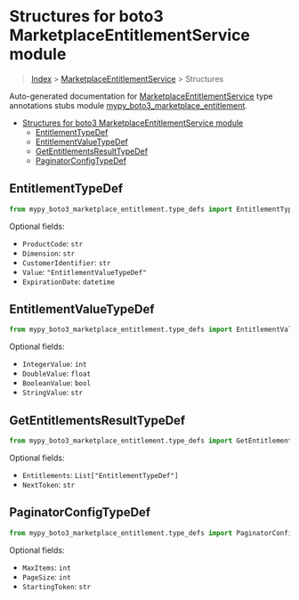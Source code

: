 # Structures for boto3 MarketplaceEntitlementService module

> [Index](../index.md) > [MarketplaceEntitlementService](./index.md) > Structures

Auto-generated documentation for [MarketplaceEntitlementService](https://boto3.amazonaws.com/v1/documentation/api/latest/reference/services/marketplace-entitlement.html#MarketplaceEntitlementService)
type annotations stubs module [mypy_boto3_marketplace_entitlement](https://pypi.org/project/mypy-boto3-marketplace-entitlement/).

- [Structures for boto3 MarketplaceEntitlementService module](#structures-for-boto3-marketplaceentitlementservice-module)
  - [EntitlementTypeDef](#entitlementtypedef)
  - [EntitlementValueTypeDef](#entitlementvaluetypedef)
  - [GetEntitlementsResultTypeDef](#getentitlementsresulttypedef)
  - [PaginatorConfigTypeDef](#paginatorconfigtypedef)

## EntitlementTypeDef

```python
from mypy_boto3_marketplace_entitlement.type_defs import EntitlementTypeDef
```




Optional fields:
- `ProductCode`: `str`
- `Dimension`: `str`
- `CustomerIdentifier`: `str`
- `Value`: `"EntitlementValueTypeDef"`
- `ExpirationDate`: `datetime`


## EntitlementValueTypeDef

```python
from mypy_boto3_marketplace_entitlement.type_defs import EntitlementValueTypeDef
```




Optional fields:
- `IntegerValue`: `int`
- `DoubleValue`: `float`
- `BooleanValue`: `bool`
- `StringValue`: `str`


## GetEntitlementsResultTypeDef

```python
from mypy_boto3_marketplace_entitlement.type_defs import GetEntitlementsResultTypeDef
```




Optional fields:
- `Entitlements`: `List["EntitlementTypeDef"]`
- `NextToken`: `str`


## PaginatorConfigTypeDef

```python
from mypy_boto3_marketplace_entitlement.type_defs import PaginatorConfigTypeDef
```




Optional fields:
- `MaxItems`: `int`
- `PageSize`: `int`
- `StartingToken`: `str`

